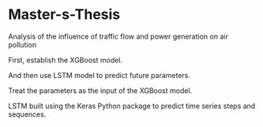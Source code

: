 # Master-s-Thesis
Analysis of the influence of traffic flow and power generation on air pollution

First, establish the XGBoost model. 

And then use LSTM model to predict future parameters.

Treat the parameters as the input of the XGBoost model.

LSTM built using the Keras Python package to predict time series steps and sequences.

